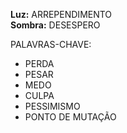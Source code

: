**Luz:** ARREPENDIMENTO  
**Sombra:** DESESPERO

PALAVRAS-CHAVE:
- PERDA
- PESAR
- MEDO
- CULPA
- PESSIMISMO
- PONTO DE MUTAÇÃO